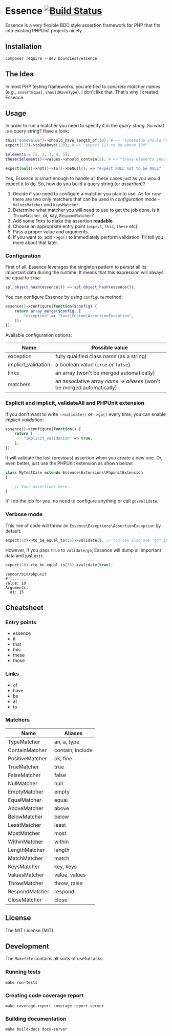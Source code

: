 # Essence [![Build Status](https://travis-ci.org/bound1ess/essence.svg?branch=master)](https://travis-ci.org/bound1ess/essence)

Essence is a very flexible BDD style assertion framework for PHP that fits into existing
 PHPUnit projects nicely.

## Installation

```
composer require --dev bound1ess/essence
```

## The Idea

In most PHP testing frameworks, you are tied to *concrete matcher names* (e.g., `assertEqual`, `shouldHaveType`).
I don't like that.
That's why I created Essence.

## Usage

In order to run a matcher you need to specify it in the *query string*.
So what is a query string? Have a look:

```php
this("someValue")->should_have_length_of(10); # => "someValue should have length of 10"
expect(123)->toBeAbove(120); # => "expect 123 to be above 120"

$elements = [1, 2, 3, 4, 5];
these($elements)->values->should_contain(5); # => "these elements should contain a value '5'"

expect(null)->not()->to()->beNull(); => "expect NULL not to be NULL"
```

Yes, Essence is smart enough to handle all these cases just as you would expect it to do.
So, how do you build a query string (or *assertion*)?

1. Decide if you need to configure a matcher you plan to use. As for now there are two only matchers that can be used in *configuration* mode - `ValuesMatcher` and `KeysMatcher`.
2. Determine what matcher you will need to use to get the job done. Is it `ThrowMatcher`, or, say, `RespondMatcher`?
3. Add some *links* to make the assertion **readable**.
4. Choose an appropriate entry point (`expect`, `this`, `these` etc).
5. Pass a proper value and arguments.
6. If you want to, add `->go()` to immediately perform validation. I'll tell you more about that later.

### Configuration

First of all, Essence leverages the singleton pattern to persist all its important data during the runtime. It means that this expression will always be equal to `true`:

```php
spl_object_hash(essence()) == spl_object_hash(essence());
```

You can configure Essence by using `configure` method:

```php
essence()->configure(function($config) {
    return array_merge($config, [
        "exception" => "Your\Custom\AssertionException",
    ]);
});
```

Available configuration options:

| Name | Possible value |
-------|-----------------
| exception | fully qualified class name (as a string) |
| implicit_validation | a boolean value (`true` or `false`) |
| links | an array (won't be merged automatically) |
| matchers | an associative array *name => aliases* (won't be merged automatically) |

### Explicit and implicit, validateAll and PHPUnit extension

If you don't want to write `->validate()` or `->go()` every time, you can enable *implicit validation*:

```php
essence()->configure(function() {
    return [
        "implicit_validation" => true,
    ];
});
```

It will validate the last (previous) assertion when you create a new one.
Or, even better, just use the PHPUnit extension as shown below:

```php
class MyTestCase extends Essence\Extensions\PhpunitExtension
{

    // Your assertions here.
}
```

It'll do the job for you, no need to configure anything or call `go/validate`.

### Verbose mode

This line of code will throw an `Essence\Exceptions\AssertionException` by default:

```php
expect(10)->to_be_equal_to(15)->validate(); // You can also use "go" instead of "validate".
```

However, if you pass `true` to `validate/go`, Essence will dump all important data and just `exit`.

```php
expect(10)->to_be_equal_to(15)->validate(true);
```

```shell
vendor/bin/phpunit
# ........
Value: 10
Arguments:
  #1: 15
```

## Cheatsheet

### Entry points

- essence
- it
- that
- this
- these
- those

### Links

- of
- have
- be
- at
- to

### Matchers

| Name | Aliases |
-------|----------
| TypeMatcher     | an, a, type      |
| ContainMatcher  | contain, include |
| PositiveMatcher | ok, fine         |
| TrueMatcher     | true             |
| FalseMatcher    | false            |
| NullMatcher     | null             |
| EmptyMatcher    | empty            |
| EqualMatcher    | equal            |
| AboveMatcher    | above            |
| BelowMatcher    | below            |
| LeastMatcher    | least            |
| MostMatcher     | most             |
| WithinMatcher   | within           |
| LengthMatcher   | length           |
| MatchMatcher    | match            |
| KeysMatcher     | key, keys        |
| ValuesMatcher   | value, values    |
| ThrowMatcher    | throw, raise     |
| RespondMatcher  | respond          |
| CloseMatcher    | close            |

## License

The MIT License (MIT).

## Development

The `Makefile` contains all sorts of useful tasks.

### Running tests

```shell
make run-tests
```

### Creating code coverage report

```shell
make coverage-report coverage-report-server
```

### Building documentation

```shell
make build-docs docs-server
```
